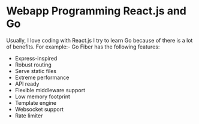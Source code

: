 # Webapp Programming React.js and Go

Usually, I love coding with React.js
I try to learn Go because of there is a lot of benefits.
For example:-
Go Fiber has the following features:
- Express-inspired
- Robust routing
- Serve static files
- Extreme performance
- API ready
- Flexible middleware support
- Low memory footprint
- Template engine
- Websocket support
- Rate limiter
